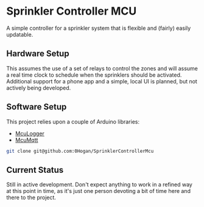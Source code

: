 # Sprinkler Controller MCU

A simple controller for a sprinkler system that is flexible and (fairly) easily updatable.

## Hardware Setup

This assumes the use of a set of relays to control the zones and will assume a real time clock to schedule when the sprinklers should be activated. Additional support for a phone app and a simple, local UI is planned, but not actively being developed.

## Software Setup

This project relies upon a couple of Arduino libraries:
  * [McuLogger](https://github.com/0Hogan/McuLogger)
  * [McuMqtt](https://github.com/0Hogan/McuMqtt)

``` bash
git clone git@github.com:0Hogan/SprinklerControllerMcu
```

## Current Status

Still in active development. Don't expect anything to work in a refined way at this point in time, as it's just one person devoting a bit of time here and there to the project.
